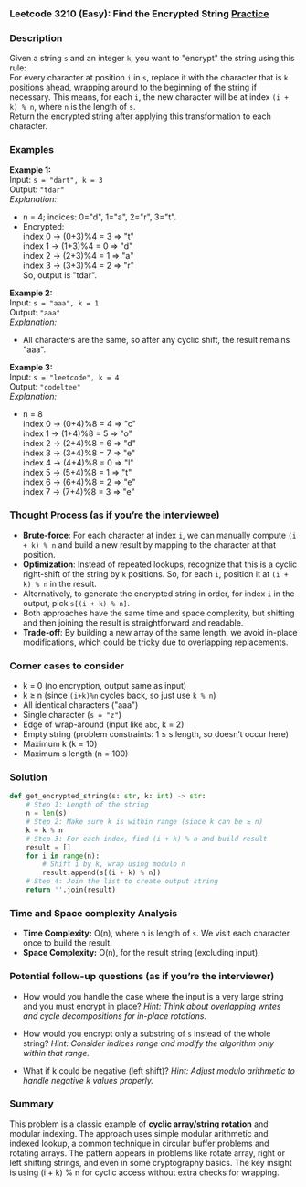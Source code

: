 ### Leetcode 3210 (Easy): Find the Encrypted String [Practice](https://leetcode.com/problems/find-the-encrypted-string)

### Description  
Given a string `s` and an integer `k`, you want to "encrypt" the string using this rule:  
For every character at position `i` in `s`, replace it with the character that is `k` positions ahead, wrapping around to the beginning of the string if necessary. This means, for each `i`, the new character will be at index `(i + k) % n`, where `n` is the length of `s`.  
Return the encrypted string after applying this transformation to each character.

### Examples  

**Example 1:**  
Input: `s = "dart", k = 3`  
Output: `"tdar"`  
*Explanation:*
- n = 4; indices: 0="d", 1="a", 2="r", 3="t".
- Encrypted:  
  index 0 → (0+3)%4 = 3 ⇒ "t"  
  index 1 → (1+3)%4 = 0 ⇒ "d"  
  index 2 → (2+3)%4 = 1 ⇒ "a"  
  index 3 → (3+3)%4 = 2 ⇒ "r"  
  So, output is "tdar".

**Example 2:**  
Input: `s = "aaa", k = 1`  
Output: `"aaa"`  
*Explanation:*
- All characters are the same, so after any cyclic shift, the result remains "aaa".

**Example 3:**  
Input: `s = "leetcode", k = 4`  
Output: `"codeltee"`  
*Explanation:*
- n = 8  
  index 0 → (0+4)%8 = 4 ⇒ "c"  
  index 1 → (1+4)%8 = 5 ⇒ "o"  
  index 2 → (2+4)%8 = 6 ⇒ "d"  
  index 3 → (3+4)%8 = 7 ⇒ "e"  
  index 4 → (4+4)%8 = 0 ⇒ "l"  
  index 5 → (5+4)%8 = 1 ⇒ "t"  
  index 6 → (6+4)%8 = 2 ⇒ "e"  
  index 7 → (7+4)%8 = 3 ⇒ "e"  

### Thought Process (as if you’re the interviewee)  
- **Brute-force**: For each character at index `i`, we can manually compute `(i + k) % n` and build a new result by mapping to the character at that position.
- **Optimization**: Instead of repeated lookups, recognize that this is a cyclic right-shift of the string by `k` positions. So, for each `i`, position it at `(i + k) % n` in the result.
- Alternatively, to generate the encrypted string in order, for index `i` in the output, pick `s[(i + k) % n]`.
- Both approaches have the same time and space complexity, but shifting and then joining the result is straightforward and readable.
- **Trade-off**: By building a new array of the same length, we avoid in-place modifications, which could be tricky due to overlapping replacements.

### Corner cases to consider  
- k = 0 (no encryption, output same as input)
- k ≥ n (since `(i+k)%n` cycles back, so just use `k % n`)
- All identical characters ("aaa")
- Single character (`s = "z"`)
- Edge of wrap-around (input like `abc`, k = 2)
- Empty string (problem constraints: 1 ≤ s.length, so doesn’t occur here)
- Maximum k (k = 10)
- Maximum s length (n = 100)

### Solution

```python
def get_encrypted_string(s: str, k: int) -> str:
    # Step 1: Length of the string
    n = len(s)
    # Step 2: Make sure k is within range (since k can be ≥ n)
    k = k % n
    # Step 3: For each index, find (i + k) % n and build result
    result = []
    for i in range(n):
        # Shift i by k, wrap using modulo n
        result.append(s[(i + k) % n])
    # Step 4: Join the list to create output string
    return ''.join(result)
```

### Time and Space complexity Analysis  

- **Time Complexity:** O(n), where n is length of `s`. We visit each character once to build the result.
- **Space Complexity:** O(n), for the result string (excluding input).

### Potential follow-up questions (as if you’re the interviewer)  

- How would you handle the case where the input is a very large string and you must encrypt in place?
  *Hint: Think about overlapping writes and cycle decompositions for in-place rotations.*

- How would you encrypt only a substring of `s` instead of the whole string?
  *Hint: Consider indices range and modify the algorithm only within that range.*

- What if k could be negative (left shift)?
  *Hint: Adjust modulo arithmetic to handle negative k values properly.*

### Summary
This problem is a classic example of **cyclic array/string rotation** and modular indexing. The approach uses simple modular arithmetic and indexed lookup, a common technique in circular buffer problems and rotating arrays. The pattern appears in problems like rotate array, right or left shifting strings, and even in some cryptography basics. The key insight is using (i + k) % n for cyclic access without extra checks for wrapping.